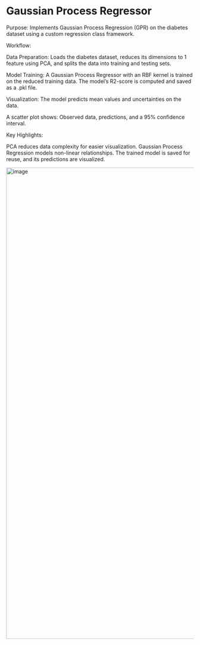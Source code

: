 # Gaussian Process Regressor

Purpose: Implements Gaussian Process Regression (GPR) on the diabetes dataset using a custom regression class framework.

Workflow:

Data Preparation:
Loads the diabetes dataset, reduces its dimensions to 1 feature using PCA, and splits the data into training and testing sets.

Model Training:
A Gaussian Process Regressor with an RBF kernel is trained on the reduced training data.
The model’s R2-score is computed and saved as a .pkl file.

Visualization:
The model predicts mean values and uncertainties on the data.

A scatter plot shows:
Observed data, predictions, and a 95% confidence interval.

Key Highlights:

PCA reduces data complexity for easier visualization.
Gaussian Process Regression models non-linear relationships.
The trained model is saved for reuse, and its predictions are visualized.

<img width="1264" alt="image" src="https://github.com/user-attachments/assets/05e3027a-49a4-4a42-bdf1-ad1b250ad3dc" />






